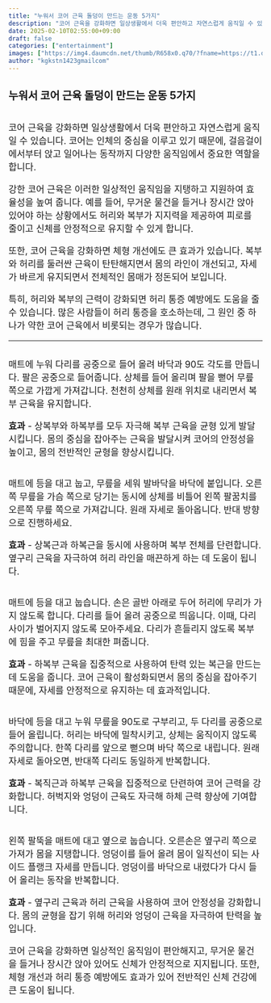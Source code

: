 ```yaml
---
title: "누워서 코어 근육 돌덩이 만드는 운동 5가지"
description: "코어 근육을 강화하면 일상생활에서 더욱 편안하고 자연스럽게 움직일 수 있습니다. 코어는 인체의 중심을 이루고 있기 때문에, 걸음걸이에서부터 앉고 일어나는 동작까지 다양한 움직임에서 중요한 역할을 합니다."
date: 2025-02-10T02:55:00+09:00
draft: false
categories: ["entertainment"]
images: ["https://img4.daumcdn.net/thumb/R658x0.q70/?fname=https://t1.daumcdn.net/news/202412/03/tenbody/20241203073004507hgve.jpg", "https://t1.daumcdn.net/news/202412/03/tenbody/20241203073004701ygmp.gif", "https://t1.daumcdn.net/news/202412/03/tenbody/20241203073005090rgmd.gif", "https://t1.daumcdn.net/news/202412/03/tenbody/20241203073005367hbfs.gif", "https://t1.daumcdn.net/news/202412/03/tenbody/20241203073005739uhus.gif"]
author: "kgkstn1423gmailcom"
---
```


<h2 >누워서 코어 근육 돌덩이 만드는 운동 5가지</h2> <figure ><img src="https://img4.daumcdn.net/thumb/R658x0.q70/?fname=https://t1.daumcdn.net/news/202412/03/tenbody/20241203073004507hgve.jpg" alt=""/></figure> <p style="font-size:18px">코어 근육을 강화하면 일상생활에서 더욱 편안하고 자연스럽게 움직일 수 있습니다. 코어는 인체의 중심을 이루고 있기 때문에, 걸음걸이에서부터 앉고 일어나는 동작까지 다양한 움직임에서 중요한 역할을 합니다.</p> <p style="font-size:18px">강한 코어 근육은 이러한 일상적인 움직임을 지탱하고 지원하여 효율성을 높여 줍니다. 예를 들어, 무거운 물건을 들거나 장시간 앉아 있어야 하는 상황에서도 허리와 복부가 지지력을 제공하여 피로를 줄이고 신체를 안정적으로 유지할 수 있게 합니다.</p> <p style="font-size:18px">또한, 코어 근육을 강화하면 체형 개선에도 큰 효과가 있습니다. 복부와 허리를 둘러싼 근육이 탄탄해지면서 몸의 라인이 개선되고, 자세가 바르게 유지되면서 전체적인 몸매가 정돈되어 보입니다.</p> <p style="font-size:18px">특히, 허리와 복부의 근력이 강화되면 허리 통증 예방에도 도움을 줄 수 있습니다. 많은 사람들이 허리 통증을 호소하는데, 그 원인 중 하나가 약한 코어 근육에서 비롯되는 경우가 많습니다.</p> <hr /> <figure ><img src="https://t1.daumcdn.net/news/202412/03/tenbody/20241203073004701ygmp.gif" alt=""/></figure> <p style="font-size:18px">매트에 누워 다리를 공중으로 들어 올려 바닥과 90도 각도를 만듭니다. 팔은 공중으로 들어줍니다. 상체를 들어 올리며 팔을 뻗어 무릎 쪽으로 가깝게 가져갑니다. 천천히 상체를 원래 위치로 내리면서 복부 근육을 유지합니다.</p> <p style="font-size:18px"><strong>효과</strong> - 상복부와 하복부를 모두 자극해 복부 근육을 균형 있게 발달시킵니다. 몸의 중심을 잡아주는 근육을 발달시켜 코어의 안정성을 높이고, 몸의 전반적인 균형을 향상시킵니다.</p> <figure ><img src="https://t1.daumcdn.net/news/202412/03/tenbody/20241203073005090rgmd.gif" alt=""/></figure> <p style="font-size:18px">매트에 등을 대고 눕고, 무릎을 세워 발바닥을 바닥에 붙입니다. 오른쪽 무릎을 가슴 쪽으로 당기는 동시에 상체를 비틀어 왼쪽 팔꿈치를 오른쪽 무릎 쪽으로 가져갑니다. 원래 자세로 돌아옵니다. 반대 방향으로 진행하세요.</p> <p style="font-size:18px"><strong>효과</strong> - 상복근과 하복근을 동시에 사용하며 복부 전체를 단련합니다. 옆구리 근육을 자극하여 허리 라인을 매끈하게 하는 데 도움이 됩니다.</p> <figure ><img src="https://t1.daumcdn.net/news/202412/03/tenbody/20241203073005367hbfs.gif" alt=""/></figure> <p style="font-size:18px">매트에 등을 대고 눕습니다. 손은 골반 아래로 두어 허리에 무리가 가지 않도록 합니다. 다리를 들어 올려 공중으로 띄웁니다. 이때, 다리 사이가 벌어지지 않도록 모아주세요. 다리가 흔들리지 않도록 복부에 힘을 주고 무릎을 최대한 펴줍니다.</p> <p style="font-size:18px"><strong>효과</strong> - 하복부 근육을 집중적으로 사용하여 탄력 있는 복근을 만드는데 도움을 줍니다. 코어 근육이 활성화되면서 몸의 중심을 잡아주기 때문에, 자세를 안정적으로 유지하는 데 효과적입니다.</p> <figure ><img src="https://t1.daumcdn.net/news/202412/03/tenbody/20241203073005739uhus.gif" alt=""/></figure> <p style="font-size:18px">바닥에 등을 대고 누워 무릎을 90도로 구부리고, 두 다리를 공중으로 들어 올립니다. 허리는 바닥에 밀착시키고, 상체는 움직이지 않도록 주의합니다. 한쪽 다리를 앞으로 뻗으며 바닥 쪽으로 내립니다. 원래 자세로 돌아오면, 반대쪽 다리도 동일하게 반복합니다.</p> <p style="font-size:18px"><strong>효과</strong> - 복직근과 하복부 근육을 집중적으로 단련하여 코어 근력을 강화합니다. 허벅지와 엉덩이 근육도 자극해 하체 근력 향상에 기여합니다.</p> <figure ><img src="https://t1.daumcdn.net/news/202412/03/tenbody/20241203073006102myal.gif" alt=""/></figure> <p style="font-size:18px">왼쪽 팔뚝을 매트에 대고 옆으로 눕습니다. 오른손은 옆구리 쪽으로 가져가 몸을 지탱합니다. 엉덩이를 들어 올려 몸이 일직선이 되는 사이드 플랭크 자세를 만듭니다. 엉덩이를 바닥으로 내렸다가 다시 들어 올리는 동작을 반복합니다.</p> <p style="font-size:18px"><strong>효과</strong> - 옆구리 근육과 허리 근육을 사용하여 코어 안정성을 강화합니다. 몸의 균형을 잡기 위해 허리와 엉덩이 근육을 자극하여 탄력을 높입니다.</p> <p style="font-size:18px">코어 근육을 강화하면 일상적인 움직임이 편안해지고, 무거운 물건을 들거나 장시간 앉아 있어도 신체가 안정적으로 지지됩니다. 또한, 체형 개선과 허리 통증 예방에도 효과가 있어 전반적인 신체 건강에 큰 도움이 됩니다.</p>
